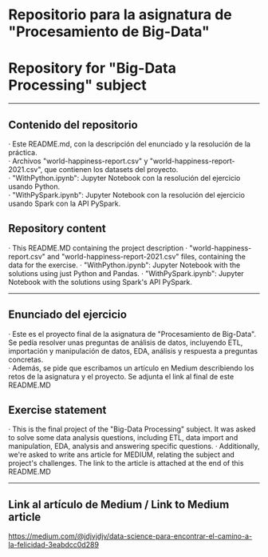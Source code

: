# Repositorio para la asignatura de "Procesamiento de Big-Data"
# Repository for "Big-Data Processing" subject  

---
## Contenido del repositorio  
· Este README.md, con la descripción del enunciado y la resolución de la práctica.  
· Archivos "world-happiness-report.csv" y "world-happiness-report-2021.csv", que contienen los datasets del proyecto.  
· "WithPython.ipynb": Jupyter Notebook con la resolución del ejercicio usando Python.  
· "WithPySpark.ipynb": Jupyter Notebook con la resolución del ejercicio usando Spark con la API PySpark.  
## Repository content
· This README.MD containing the project description
· "world-happiness-report.csv" and "world-happiness-report-2021.csv" files, containing the data for the exercise.
· "WithPython.ipynb": Jupyter Notebook with the solutions using just Python and Pandas.
· "WithPySpark.ipynb": Jupyter Notebook with the solutions using Spark's API PySpark.  
  
---
## Enunciado del ejercicio
· Este es el proyecto final de la asignatura de "Procesamiento de Big-Data". Se pedía resolver unas preguntas de análisis de datos, incluyendo ETL, importación y manipulación de datos, EDA, análisis y respuesta a preguntas concretas.  
· Además, se pide que escribamos un artículo en Medium describiendo los retos de la asignatura y el proyecto. Se adjunta el link al final de este README.MD
  
## Exercise statement  
· This is the final project of the "Big-Data Processing" subject. It was asked to solve some data analysis questions, including ETL, data import and manipulation, EDA, analysis and answering specific questions.
· Additionally, we're asked to write ans article for MEDIUM, relating the subject and project's challenges. The link to the article is attached at the end of this README.MD  
  
---  
  
## Link al artículo de Medium / Link to Medium article  
  
https://medium.com/@jdjvjdjv/data-science-para-encontrar-el-camino-a-la-felicidad-3eabdcc0d289